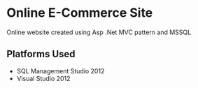 # Online E-Commerce Site
Online website created using Asp .Net MVC pattern and MSSQL
## Platforms Used
- SQL Management Studio 2012
- Visual Studio 2012
  

